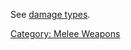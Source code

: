 See [damage types](Damage_Types.md "wikilink").

[Category: Melee Weapons](Category:_Melee_Weapons "wikilink")
